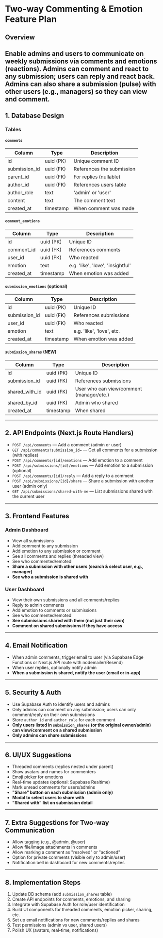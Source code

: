 # Two-way Commenting & Emotion Feature Plan

## Overview
Enable admins and users to communicate on weekly submissions via comments and emotions (reactions). Admins can comment and react to any submission; users can reply and react back. Admins can also share a submission (pulse) with other users (e.g., managers) so they can view and comment. 
---

## 1. Database Design

### Tables

#### `comments`
| Column        | Type         | Description                        |
|--------------|--------------|------------------------------------|
| id           | uuid (PK)    | Unique comment ID                  |
| submission_id| uuid (FK)    | References the submission          |
| parent_id    | uuid (FK)    | For replies (nullable)             |
| author_id    | uuid (FK)    | References users table             |
| author_role  | text         | 'admin' or 'user'                  |
| content      | text         | The comment text                   |
| created_at   | timestamp    | When comment was made              |

#### `comment_emotions`
| Column      | Type         | Description                        |
|-------------|--------------|------------------------------------|
| id          | uuid (PK)    | Unique ID                          |
| comment_id  | uuid (FK)    | References comments                |
| user_id     | uuid (FK)    | Who reacted                        |
| emotion     | text         | e.g. 'like', 'love', 'insightful'  |
| created_at  | timestamp    | When emotion was added             |

#### `submission_emotions` (optional)
| Column        | Type         | Description                        |
|---------------|--------------|------------------------------------|
| id            | uuid (PK)    | Unique ID                          |
| submission_id | uuid (FK)    | References submissions             |
| user_id       | uuid (FK)    | Who reacted                        |
| emotion       | text         | e.g. 'like', 'love', etc.          |
| created_at    | timestamp    | When emotion was added             |

#### `submission_shares` (NEW)
| Column         | Type         | Description                              |
|----------------|--------------|------------------------------------------|
| id             | uuid (PK)    | Unique ID                                |
| submission_id  | uuid (FK)    | References submissions                   |
| shared_with_id | uuid (FK)    | User who can view/comment (manager/etc.) |
| shared_by_id   | uuid (FK)    | Admin who shared                         |
| created_at     | timestamp    | When shared                              |

---

## 2. API Endpoints (Next.js Route Handlers)
- `POST /api/comments` — Add a comment (admin or user)
- `GET /api/comments?submission_id=` — Get all comments for a submission (with replies)
- `POST /api/comments/[id]/emotions` — Add emotion to a comment
- `POST /api/submissions/[id]/emotions` — Add emotion to a submission (optional)
- `POST /api/comments/[id]/reply` — Add a reply to a comment
- `POST /api/submissions/[id]/share` — Share a submission with another user (admin only)
- `GET /api/submissions/shared-with-me` — List submissions shared with the current user

---

## 3. Frontend Features

### Admin Dashboard
- View all submissions
- Add comment to any submission
- Add emotion to any submission or comment
- See all comments and replies (threaded view)
- See who commented/emoted
- **Share a submission with other users (search & select user, e.g., manager)**
- **See who a submission is shared with**

### User Dashboard
- View their own submissions and all comments/replies
- Reply to admin comments
- Add emotion to comments or submissions
- See who commented/emoted
- **See submissions shared with them (not just their own)**
- **Comment on shared submissions if they have access**

---

## 4. Email Notification
- When admin comments, trigger email to user (via Supabase Edge Functions or Next.js API route with nodemailer/Resend)
- When user replies, optionally notify admin
- **When a submission is shared, notify the user (email or in-app)**

---

## 5. Security & Auth
- Use Supabase Auth to identify users and admins
- Only admins can comment on any submission; users can only comment/reply on their own submissions
- Store `author_id` and `author_role` for each comment
- **Only users listed in `submission_shares` (or the original owner/admin) can view/comment on a shared submission**
- **Only admins can share submissions**

---

## 6. UI/UX Suggestions
- Threaded comments (replies nested under parent)
- Show avatars and names for commenters
- Emoji picker for emotions
- Real-time updates (optional: Supabase Realtime)
- Mark unread comments for users/admins
- **"Share" button on each submission (admin only)**
- **Modal to select users to share with**
- **"Shared with" list on submission detail**

---

## 7. Extra Suggestions for Two-way Communication
- Allow tagging (e.g., @admin, @user)
- Allow file/image attachments in comments
- Allow marking a comment as "resolved" or "actioned"
- Option for private comments (visible only to admin/user)
- Notification bell in dashboard for new comments/replies

---

## 8. Implementation Steps
1. Update DB schema (add `submission_shares` table)
2. Create API endpoints for comments, emotions, and sharing
3. Integrate with Supabase Auth for role/user identification
4. Build UI components for threaded comments, emotion picker, sharing, etc.
5. Set up email notifications for new comments/replies and shares
6. Test permissions (admin vs user, shared users)
7. Polish UX (avatars, real-time, notifications) 